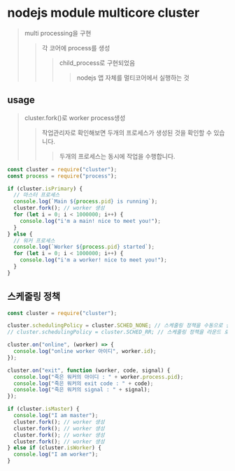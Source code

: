 # nodejs module multicore cluster

> multi processing을 구현
>
> > 각 코어에 process를 생성
> >
> > > child_process로 구현되었음
> > >
> > > > nodejs 앱 자체를 멀티코어에서 실행하는 것

## usage

> cluster.fork()로 worker process생성
>
> > 작업관리자로 확인해보면 두개의 프로세스가 생성된 것을 확인할 수 있습니다.
> >
> > > 두개의 프로세스는 동시에 작업을 수행합니다.

```js
const cluster = require("cluster");
const process = require("process");

if (cluster.isPrimary) {
  // 마스터 프로세스
  console.log(`Main ${process.pid} is running`);
  cluster.fork(); // worker 생성
  for (let i = 0; i < 1000000; i++) {
    console.log("i'm a main! nice to meet you!");
  }
} else {
  // 워커 프로세스
  console.log(`Worker ${process.pid} started`);
  for (let i = 0; i < 1000000; i++) {
    console.log("i'm a worker! nice to meet you!");
  }
}
```

## 스케줄링 정책

```js
const cluster = require("cluster");

cluster.schedulingPolicy = cluster.SCHED_NONE; // 스케줄링 정책을 수동으로 설정
// cluster.schedulingPolicy = cluster.SCHED_RR; // 스케줄링 정책을 라운드 로빈으로 설정

cluster.on("online", (worker) => {
  console.log("online worker 아이디", worker.id);
});

cluster.on("exit", function (worker, code, signal) {
  console.log("죽은 워커의 아이디 : " + worker.process.pid);
  console.log("죽은 워커의 exit code : " + code);
  console.log("죽은 워커의 signal : " + signal);
});

if (cluster.isMaster) {
  console.log("I am master");
  cluster.fork(); // worker 생성
  cluster.fork(); // worker 생성
  cluster.fork(); // worker 생성
  cluster.fork(); // worker 생성
} else if (cluster.isWorker) {
  console.log("I am worker");
}
```
